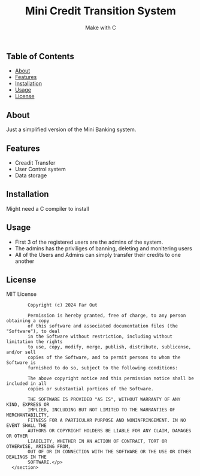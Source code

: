 <body>
  <header>
      <h1>Mini Credit Transition System</h1>
      <p>Make with C</p>
  </header>
  <div class="container">
      <div class="toc">
          <h2>Table of Contents</h2>
          <ul>
              <li><a href="#about">About</a></li>
              <li><a href="#features">Features</a></li>
              <li><a href="#installation">Installation</a></li>
              <li><a href="#usage">Usage</a></li>
              <li><a href="#license">License</a></li>
          </ul>
      </div>
      <section id="about">
          <h2>About</h2>
          <p>Just a simplified version of the Mini Banking system.</p>
      </section>
      <section id="features">
          <h2>Features</h2>
          <ul>
              <li>Creadit Transfer</li>
              <li>User Control system</li>
              <li>Data storage</li>
          </ul>
      </section>
      <section id="installation">
          <h2>Installation</h2>
          <p>Might need a C compiler to install</p>
      </section>
      <section id="usage">
          <h2>Usage</h2>
          <ul>
            <li>First 3 of the registered users are the admins of the system.</li>
            <li>The admins has the priviliges of banning, deleting and monitering users</li>
            <li>All of the Users and Admins can simply transfer their credits to one another</li>
        </ul>
      </section>
      <section id="license">
          <h2>License</h2>
          <p>MIT License

            Copyright (c) 2024 Far Out
            
            Permission is hereby granted, free of charge, to any person obtaining a copy
            of this software and associated documentation files (the "Software"), to deal
            in the Software without restriction, including without limitation the rights
            to use, copy, modify, merge, publish, distribute, sublicense, and/or sell
            copies of the Software, and to permit persons to whom the Software is
            furnished to do so, subject to the following conditions:
            
            The above copyright notice and this permission notice shall be included in all
            copies or substantial portions of the Software.
            
            THE SOFTWARE IS PROVIDED "AS IS", WITHOUT WARRANTY OF ANY KIND, EXPRESS OR
            IMPLIED, INCLUDING BUT NOT LIMITED TO THE WARRANTIES OF MERCHANTABILITY,
            FITNESS FOR A PARTICULAR PURPOSE AND NONINFRINGEMENT. IN NO EVENT SHALL THE
            AUTHORS OR COPYRIGHT HOLDERS BE LIABLE FOR ANY CLAIM, DAMAGES OR OTHER
            LIABILITY, WHETHER IN AN ACTION OF CONTRACT, TORT OR OTHERWISE, ARISING FROM,
            OUT OF OR IN CONNECTION WITH THE SOFTWARE OR THE USE OR OTHER DEALINGS IN THE
            SOFTWARE.</p>
      </section>
  </div>
</body>
</html>
